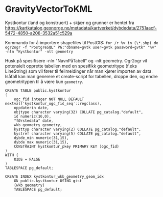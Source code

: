 # GravityVectorToKML

Kystkontur (land og konstruert) + skjær og grunner er hentet fra https://kartkatalog.geonorge.no/metadata/kartverket/dybdedata/2751aacf-5472-4850-a208-3532a51c529a

Kommando for å importere shapefiles til PostGIS: `for /r %v in (\*.shp) do ogr2ogr -f "PostgreSQL" PG:"dbname=gvtk user=gvtk password=gvtk" "%v" -nln "Kystkontur" -nlt geometry`

Husk på spesifisere -nln "NavnPåTabell" og -nlt geometry. Ogr2ogr vil potensielt opprette tabellen med en spesifikk geometritype (f.eks LineString) som vil fører til feilmeldinger når man kjører importen av data. Isåfall kan man generere et create-script for tabellen, droppe den, og endre geometritypen til å være kun `geometry`.

```
CREATE TABLE public.kystkontur
(
    ogc_fid integer NOT NULL DEFAULT nextval('kystkontur_ogc_fid_seq'::regclass),
    oppdaterin date,
    objtype character varying(32) COLLATE pg_catalog."default",
    id numeric(10,0),
    "fØrstedata" date,
    wkb_geometry geometry,
    kysttyp character varying(2) COLLATE pg_catalog."default",
    kystref character varying(5) COLLATE pg_catalog."default",
    dybde_min numeric(31,15),
    dybde_max numeric(31,15),
    CONSTRAINT kystkontur_pkey PRIMARY KEY (ogc_fid)
)
WITH (
    OIDS = FALSE
)
TABLESPACE pg_default;

CREATE INDEX kystkontur_wkb_geometry_geom_idx
    ON public.kystkontur USING gist
    (wkb_geometry)
    TABLESPACE pg_default;
```
